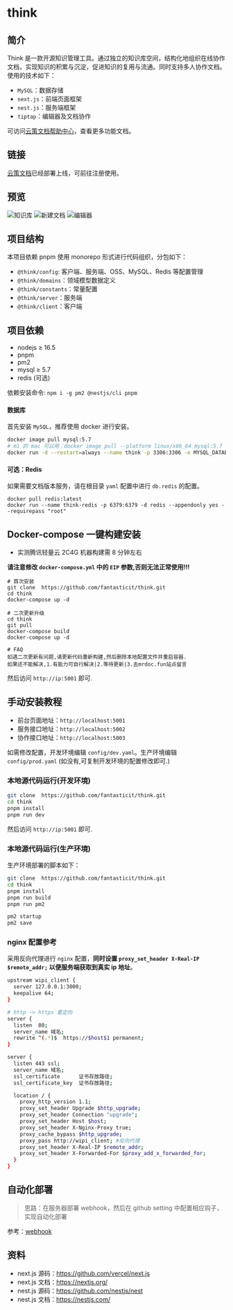 # think

## 简介

Think 是一款开源知识管理工具。通过独立的知识库空间，结构化地组织在线协作文档，实现知识的积累与沉淀，促进知识的复用与流通。同时支持多人协作文档。使用的技术如下：

- `MySQL`：数据存储
- `next.js`：前端页面框架
- `nest.js`：服务端框架
- `tiptap`：编辑器及文档协作

可访问[云策文档帮助中心](https://think.codingit.cn/share/wiki/eb520cdf-aa4b-4af2-ae4a-7140e21403ab)，查看更多功能文档。

## 链接

[云策文档](https://think.codingit.cn)已经部署上线，可前往注册使用。

## 预览

![知识库](http://wipi.oss-cn-shanghai.aliyuncs.com/2022-02-20/YN67GM4VQMBTZFZ88TYP8X/image.png)
![新建文档](http://wipi.oss-cn-shanghai.aliyuncs.com/2022-02-20/YN67GM4VQMBTZFZ88TYPQX/image.png)
![编辑器](http://wipi.oss-cn-shanghai.aliyuncs.com/2022-02-20/YN67GM4VQMBTZFZ88TYPZX/image.png)

## 项目结构

本项目依赖 pnpm 使用 monorepo 形式进行代码组织，分包如下：

- `@think/config`: 客户端、服务端、OSS、MySQL、Redis 等配置管理
- `@think/domains`：领域模型数据定义
- `@think/constants`：常量配置
- `@think/server`：服务端
- `@think/client`：客户端

## 项目依赖

- nodejs ≥ 16.5
- pnpm
- pm2
- mysql ≥ 5.7
- redis (可选)

依赖安装命令: `npm i -g pm2 @nestjs/cli pnpm`


#### 数据库

首先安装 `MySQL`，推荐使用 docker 进行安装。

```bash
docker image pull mysql:5.7
# m1 的 mac 可以用：docker image pull --platform linux/x86_64 mysql:5.7
docker run -d --restart=always --name think -p 3306:3306 -e MYSQL_DATABASE=think -e MYSQL_ROOT_PASSWORD=root mysql:5.7 --character-set-server=utf8mb4 --collation-server=utf8mb4_unicode_ci
```

#### 可选：Redis

如果需要文档版本服务，请在根目录 `yaml` 配置中进行 `db.redis` 的配置。

```
docker pull redis:latest
docker run --name think-redis -p 6379:6379 -d redis --appendonly yes --requirepass "root"
```

## Docker-compose 一键构建安装

- 实测腾讯轻量云 2C4G 机器构建需 8 分钟左右

**请注意修改 `docker-compose.yml` 中的 `EIP` 参数,否则无法正常使用!!!**


```
# 首次安装
git clone  https://github.com/fantasticit/think.git
cd think
docker-compose up -d

# 二次更新升级
cd think
git pull
docker-compose build
docker-compose up -d

# FAQ
如遇二次更新有问题,请更新代码重新构建,然后删除本地配置文件并重启容器.
如果还不能解决,1.有能力可自行解决|2.等待更新|3.去mrdoc.fun站点留言
```

然后访问 `http://ip:5001` 即可.



## 手动安装教程

- 前台页面地址：`http://localhost:5001`
- 服务接口地址：`http://localhost:5002`
- 协作接口地址：`http://localhost:5003`

如需修改配置，开发环境编辑 `config/dev.yaml`。生产环境编辑 `config/prod.yaml` (如没有,可复制开发环境的配置修改即可.)

### 本地源代码运行(开发环境)


```bash
git clone  https://github.com/fantasticit/think.git
cd think
pnpm install
pnpm run dev
```

然后访问 `http://ip:5001` 即可.



### 本地源代码运行(生产环境)

生产环境部署的脚本如下：

```bash
git clone  https://github.com/fantasticit/think.git
cd think
pnpm install
pnpm run build
pnpm run pm2

pm2 startup
pm2 save
```

### nginx 配置参考

采用反向代理进行 `nginx` 配置，**同时设置 `proxy_set_header X-Real-IP $remote_addr;` 以便服务端获取到真实 ip 地址**。

```bash
upstream wipi_client {
  server 127.0.0.1:3000;
  keepalive 64;
}

# http -> https 重定向
server {
  listen  80;
  server_name 域名;
  rewrite ^(.*)$  https://$host$1 permanent;
}

server {
  listen 443 ssl;
  server_name 域名;
  ssl_certificate      证书存放路径;
  ssl_certificate_key  证书存放路径;

  location / {
    proxy_http_version 1.1;
    proxy_set_header Upgrade $http_upgrade;
    proxy_set_header Connection "upgrade";
    proxy_set_header Host $host;
    proxy_set_header X-Nginx-Proxy true;
    proxy_cache_bypass $http_upgrade;
    proxy_pass http://wipi_client; #反向代理
    proxy_set_header X-Real-IP $remote_addr;
    proxy_set_header X-Forwarded-For $proxy_add_x_forwarded_for;
  }
}
```

## 自动化部署

> 思路：在服务器部署 webhook，然后在 github setting 中配置相应钩子，实现自动化部署

参考：[webhook](https://github.com/adnanh/webhook/blob/master/docs/Hook-Examples.md#incoming-github-webhook)

## 资料

- next.js 源码：https://github.com/vercel/next.js
- next.js 文档：https://nextjs.org/
- nest.js 源码：https://github.com/nestjs/nest
- nest.js 文档：https://nestjs.com/
